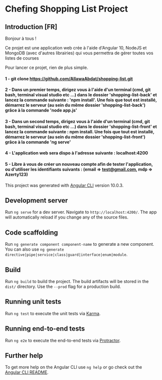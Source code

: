 # Chefing Shopping List Project

## Introduction [FR]

Bonjour à tous !

Ce projet est une application web crée à l'aide d'Angular 10, NodeJS et MongoDB (avec d'autres librairies) qui vous permettra de gérer toutes vos listes de courses

Pour lancer ce projet, rien de plus simple.

#### 1 - git clone https://github.com/AllawaAbdat/shopping-list.git

#### 2 - Dans un premier temps, dirigez vous à l'aide d'un terminal (cmd, git bash, terminal visual studio etc ...) dans le dossier 'shopping-list-back' et lancez la commande suivante : 'npm install'. Une fois que tout est installé, démarrez le serveur (au sein du même dossier 'shopping-list-back') grâce à la commande 'node app.js'

#### 3 - Dans un second temps, dirigez vous à l'aide d'un terminal (cmd, git bash, terminal visual studio etc ...) dans le dossier 'shopping-list-front' et lancez la commande suivante : npm install. Une fois que tout est installé, démarrez le serveur (au sein du même dossier 'shopping-list-front') grâce à la commande 'ng serve'

#### 4 - L'application web sera dispo à l'adresse suivante : localhost:4200

#### 5 - Libre à vous de créer un nouveau compte afin de tester l'application, ou d'utiliser les identifiants suivants : (email => test@gmail.com, mdp => Azerty123)

This project was generated with [Angular CLI](https://github.com/angular/angular-cli) version 10.0.3.

## Development server

Run `ng serve` for a dev server. Navigate to `http://localhost:4200/`. The app will automatically reload if you change any of the source files.

## Code scaffolding

Run `ng generate component component-name` to generate a new component. You can also use `ng generate directive|pipe|service|class|guard|interface|enum|module`.

## Build

Run `ng build` to build the project. The build artifacts will be stored in the `dist/` directory. Use the `--prod` flag for a production build.

## Running unit tests

Run `ng test` to execute the unit tests via [Karma](https://karma-runner.github.io).

## Running end-to-end tests

Run `ng e2e` to execute the end-to-end tests via [Protractor](http://www.protractortest.org/).

## Further help

To get more help on the Angular CLI use `ng help` or go check out the [Angular CLI README](https://github.com/angular/angular-cli/blob/master/README.md).
